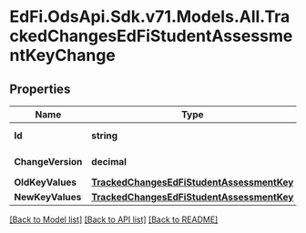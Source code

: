 # EdFi.OdsApi.Sdk.v71.Models.All.TrackedChangesEdFiStudentAssessmentKeyChange

## Properties

Name | Type | Description | Notes
------------ | ------------- | ------------- | -------------
**Id** | **string** | Resource identifier | [optional] 
**ChangeVersion** | **decimal** | Change version | [optional] 
**OldKeyValues** | [**TrackedChangesEdFiStudentAssessmentKey**](TrackedChangesEdFiStudentAssessmentKey.md) |  | [optional] 
**NewKeyValues** | [**TrackedChangesEdFiStudentAssessmentKey**](TrackedChangesEdFiStudentAssessmentKey.md) |  | [optional] 

[[Back to Model list]](../README.md#documentation-for-models) [[Back to API list]](../README.md#documentation-for-api-endpoints) [[Back to README]](../README.md)

